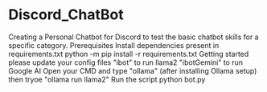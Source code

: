 # Discord_ChatBot
Creating a Personal Chatbot for Discord to test the basic chatbot skills for a specific category.
Prerequisites
Install dependencies present in requirements.txt
python -m pip install -r requirements.txt
Getting started
please update your config files 
"ibot" to run llama2
"ibotGemini" to run Google AI
Open your CMD and type "ollama" (after installing Ollama setup)
then tryoe "ollama run llama2"
Run the script
python bot.py
